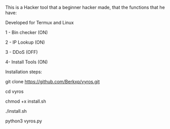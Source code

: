 This is a Hacker tool that a beginner hacker made, that the functions that he have:

Developed for Termux and Linux

1 - Bin checker (ON)

2 - IP Lookup (ON)

3 - DDoS (OFF)

4- Install Tools (ON)

Installation steps:

git clone https://github.com/Berkxp/vyros.git

cd vyros

chmod +x install.sh

./install.sh

python3 vyros.py
